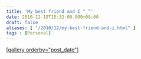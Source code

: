 ```yaml
---
title: 'My best friend and I ^_^'
date: 2010-12-19T15:32:00.000+08:00
draft: false
aliases: [ "/2010/12/my-best-friend-and-i.html" ]
tags : [Personal]
---
```


[\[gallery orderby="post\_date"\]  
](http://jon.doblados.net/wp-content/uploads/2010/12/IMG_4333.JPG.scaled1000.jpg)